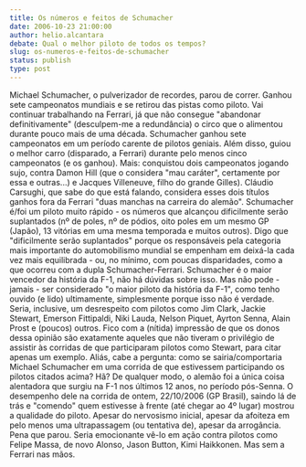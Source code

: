 ```yaml
---
title: Os números e feitos de Schumacher
date: 2006-10-23 21:00:00
author: helio.alcantara
debate: Qual o melhor piloto de todos os tempos?
slug: os-numeros-e-feitos-de-schumacher
status: publish 
type: post
---
```


Michael Schumacher, o pulverizador de recordes, parou de correr. Ganhou sete campeonatos mundiais e se retirou das pistas como piloto. Vai continuar trabalhando na Ferrari, já que não consegue "abandonar definitivamente" (desculpem-me a redundância) o circo que o alimentou durante pouco mais de uma década.
Schumacher ganhou sete campeonatos em um período carente de pilotos geniais. Além disso, guiou o melhor carro (disparado, a Ferrari) durante pelo menos cinco campeonatos (e os ganhou). Mais: conquistou dois campeonatos jogando sujo, contra Damon Hill (que o considera "mau caráter", certamente por essa e outras...) e Jacques Villeneuve, filho do grande Gilles). Cláudio Carsughi, que sabe do que está falando, considera esses dois títulos ganhos fora da Ferrari "duas manchas na carreira do
alemão".
Schumacher é/foi um piloto muito rápido - os números que alcançou dificilmente serão suplantados (nº de poles, nº de pódios, oito poles em um mesmo GP (Japão), 13 vitórias em uma mesma temporada e muitos outros). Digo que "dificilmente serão suplantados" porque os responsáveis pela categoria mais importante do automobilismo mundial se empenham em deixá-la cada vez mais equilibrada - ou, no mínimo, com poucas disparidades, como a que ocorreu com a dupla Schumacher-Ferrari.
Schumacher é o maior vencedor da história da F-1, não há dúvidas sobre isso. Mas não pode - jamais - ser considerado "o maior piloto da história da F-1", como tenho ouvido (e lido) ultimamente, simplesmente porque isso não é verdade. Seria, inclusive, um desrespeito com pilotos como Jim Clark, Jackie Stewart, Emerson Fittipaldi, Niki Lauda, Nelson Piquet, Ayrton Senna, Alain Prost e (poucos) outros. Fico com a (nítida) impressão de que os donos dessa opinião são exatamente aqueles que não tiveram o privilégio de assistir às corridas de que participaram pilotos como Stewart, para citar apenas um exemplo.
Aliás, cabe a pergunta: como se sairia/comportaria Michael Schumacher em uma corrida de que estivessem participando os pilotos citados acima? Hã?
De qualquer modo, o alemão foi a única coisa alentadora que surgiu na F-1 nos últimos 12 anos, no período pós-Senna. O desempenho dele na corrida de ontem, 22/10/2006 (GP Brasil), saindo lá de trás e "comendo" quem estivesse à frente (até chegar ao 4º lugar) mostrou a qualidade do piloto. Apesar do nervosismo inicial, apesar da afoiteza em pelo menos uma ultrapassagem (ou
tentativa de), apesar da arrogância.
Pena que parou. Seria emocionante vê-lo em ação contra pilotos como Felipe Massa, de novo Alonso, Jason Button, Kimi Haikkonen. Mas sem a Ferrari nas mãos.
